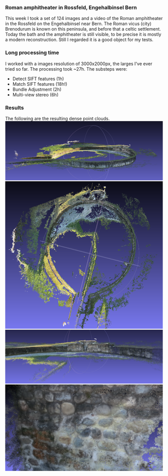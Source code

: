 ### Roman amphitheater in Rossfeld, Engehalbinsel Bern
This week I took a set of 124 images and a video of the Roman amphitheater in the Rossfeld on the Engehalbinsel near Bern. The Roman vicus (city) Brenodurum is known on this peninsula, and before that a celtic settlement. Today the bath and the amphitheater is still visible, to be precise it is mostly a modern reconstruction. Still I regarded it is a good object for my tests.

### Long processing time
I worked with a images resolution of 3000x2000px, the larges I've ever tried so far. The processing took ~27h. The substeps were:
* Detect SIFT features (1h)
* Match SIFT features (18h!)
* Bundle Adjustment (2h)
* Multi-view stereo (6h)

### Results
The following are the resulting dense point clouds.
![Overview of remains of the Roman amphitheater in Rossfeld, Bern](https://github.com/DRONARCHers/DRONARCH/blob/master/results/09_01_15/overview.png)
![Top view of remains of the Roman amphitheater in Rossfeld, Bern](https://github.com/DRONARCHers/DRONARCH/blob/master/results/09_01_15/top.png)
![Center view of remains of the Roman amphitheater in Rossfeld, Bern](https://github.com/DRONARCHers/DRONARCH/blob/master/results/09_01_15/inside.png)
![Detail view of remains of the Roman amphitheater in Rossfeld, Bern](https://github.com/DRONARCHers/DRONARCH/blob/master/results/09_01_15/detail.png)
